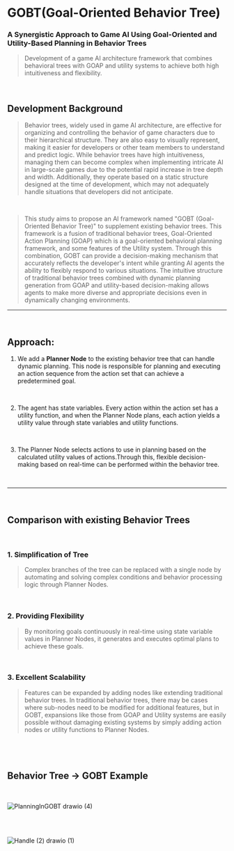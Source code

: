 # GOBT(Goal-Oriented Behavior Tree)
 ### A Synergistic Approach to Game AI Using Goal-Oriented and Utility-Based  Planning in Behavior Trees


  > Development of a game AI architecture framework that combines behavioral trees with GOAP and utility systems to achieve both high intuitiveness and flexibility.


<br/>

 ## Development Background
  >Behavior trees, widely used in game AI architecture, are effective for organizing and controlling the behavior of game characters due to their hierarchical structure. They are also easy to visually represent, making it easier for developers or other team members to understand and predict logic. While behavior trees have high intuitiveness, managing them can become complex when implementing intricate AI in large-scale games due to the potential rapid increase in tree depth and width. Additionally, they operate based on a static structure designed at the time of development, which may not adequately handle situations that developers did not anticipate.
  >
  >
  <br/>
  
  >
  >This study aims to propose an AI framework named "GOBT (Goal-Oriented Behavior Tree)" to supplement existing behavior trees. This framework is a fusion of traditional behavior trees, Goal-Oriented Action Planning (GOAP) which is a goal-oriented behavioral planning framework, and some features of the Utility system. Through this combination, GOBT can provide a decision-making mechanism that accurately reflects the developer's intent while granting AI agents the ability to flexibly respond to various situations. The intuitive structure of traditional behavior trees combined with dynamic planning generation from GOAP and utility-based decision-making allows agents to make more diverse and appropriate decisions even in dynamically changing environments.

  <hr/>

  <br/>

## Approach:

 1. We add a **Planner Node** to the existing behavior tree that can handle dynamic planning. This node is responsible for planning and executing an action sequence from the action set that can achieve a predetermined goal.

<br/>

 2. The agent has state variables. Every action within the action set has a utility function, and when the Planner Node plans, each action yields a utility value through state variables and utility functions.

<br/>
   
 3. The Planner Node selects actions to use in planning based on the calculated utility values of actions.Through this, flexible decision-making based on real-time can be performed within the behavior tree.

<br/>

<hr/>

<br/>
  
  
## Comparison with existing Behavior Trees

<br/>


### 1. Simplification of Tree
  > Complex branches of the tree can be replaced with a single node by automating and solving complex conditions and behavior processing logic through Planner Nodes.

<br/>

### 2. Providing Flexibility
  > By monitoring goals continuously in real-time using state variable values in Planner Nodes, it generates and executes optimal plans to achieve these goals.

<br/>

### 3. Excellent Scalability
  > Features can be expanded by adding nodes like extending traditional behavior trees. In traditional behavior trees, there may be cases where sub-nodes need to be modified for additional features, but in GOBT, expansions like those from GOAP and Utility systems are easily possible without damaging existing systems by simply adding action nodes or utility functions to Planner Nodes.
> 

#


<br/>

## Behavior Tree -> GOBT Example

<br/>

![PlanningInGOBT drawio (4)](https://github.com/Hongyoosung/GOBT/assets/101240036/3bca4a5a-0919-4019-ae23-8c82f9995c9b)


<br/>

<br/>

![Handle (2) drawio (1)](https://github.com/Hongyoosung/GOBT/assets/101240036/3f01ffd7-c9f9-4cb7-a77f-83eb86f72e74)



  
